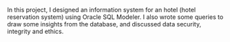 In this project, I designed an information system for an hotel (hotel reservation system) using Oracle SQL Modeler. I also wrote some queries to draw some insights from the database, and discussed data security, integrity and ethics.
